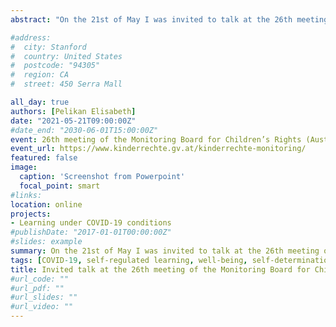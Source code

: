 ```yaml
---
abstract: "On the 21st of May I was invited to talk at the 26th meeting of the Monitoring Board for Children’s Rights (Austrian Federal Ministry for Family and Youth) about the challenges and chances of distance learning during COVID-19 and how it affected students learning and well-being. "

#address:
#  city: Stanford
#  country: United States
#  postcode: "94305"
#  region: CA
#  street: 450 Serra Mall

all_day: true
authors: [Pelikan Elisabeth]
date: "2021-05-21T09:00:00Z"
#date_end: "2030-06-01T15:00:00Z"
event: 26th meeting of the Monitoring Board for Children’s Rights (Austrian Federal Ministry for Family and Youth)
event_url: https://www.kinderrechte.gv.at/kinderrechte-monitoring/
featured: false
image:
  caption: 'Screenshot from Powerpoint'
  focal_point: smart
#links:
location: online
projects:
- Learning under COVID-19 conditions
#publishDate: "2017-01-01T00:00:00Z"
#slides: example
summary: On the 21st of May I was invited to talk at the 26th meeting of the Monitoring Board for Children’s Rights (Austrian Federal Ministry for Family and Youth) about the challenges and chances of distance learning during COVID-19 and how it affected students learning and well-being. 
tags: [COVID-19, self-regulated learning, well-being, self-determination theory, Learning under COVID-19, presentation]
title: Invited talk at the 26th meeting of the Monitoring Board for Children’s Rights
#url_code: ""
#url_pdf: ""
#url_slides: ""
#url_video: ""
---
```

